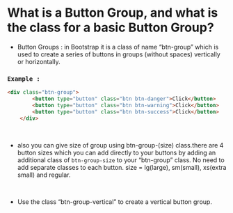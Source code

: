 # What is a Button Group, and what is the class for a basic Button Group? 

- Button Groups :
 in Bootstrap it is a class of name “btn-group” which is used to create a series of buttons in groups (without spaces) vertically or horizontally.
### `Example :`
```html
<div class="btn-group">
        <button type="button" class="btn btn-danger">Click</button>
        <button type="button" class="btn btn-warning">Click</button>
        <button type="button" class="btn btn-success">Click</button>
    </div>
```
<br>

- also you can give size of group using btn-group-(size) class.there are 4 button sizes which you can add directly to your buttons by adding an additional class of `btn-group-size` to your “btn-group” class. No need to add separate classes to each button. size = lg(large), sm(small), xs(extra small) and regular.
<br>

- Use the class “btn-group-vertical” to create a vertical button group.
